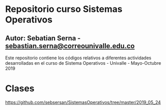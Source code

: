 # Repositorio curso Sistemas Operativos
## Autor: Sebatian Serna - sebastian.serna@correounivalle.edu.co

Este repositorio contiene los códigos relativos a diferentes actividades
desarrolladas en el curso de Sistema Operativos - Univalle - Mayo-Octubre 2019

# Clases
https://github.com/sebsersan/SistemasOperativos/tree/master/2019_05_24
